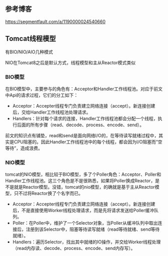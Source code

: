 ## 参考博客
https://segmentfault.com/a/1190000024540660

## Tomcat线程模型
有BIO/NIO/AIO几种模式

NIO在Tomcat8之后是默认方式，线程模型和主从Reactor模式类似

### BIO模型

在BIO模型中，主要参与的角色有：Acceptor和Handler工作线程池。对应于前文中Api的请求过程，它们的分工如下：

- Acceptor：Accepter线程专门负责建立网络连接（accept）。新连接创建后，交给Handler工作线程池处理请求。
- Handlers：针对每个请求的连接，Handler工作线程池都会分配一个线程，执行后面的所有步骤（read、decode、process、encode、send）。

前文的知识点有铺垫，read和send是面向网络I/O的，在等待读写就绪过程中，其实是CPU阻塞的。因此Handler工作线程池中的每个线程，都会因为I/O阻塞而“空等待”，造成浪费。

### NIO模型
tomcat的NIO模型，相比较于BIO模型，多了个Poller角色：Acceptor、Poller和Handler工作线程池。这三个角色是不是很熟悉，如果将Poller换成Reactor，是不是就是Reactor模型。没错，tomcat的nio模型，的确就是基于主从Reactor模型，只不过将Reactor换了个名字而已。

- Acceptor：Accepter线程专门负责建立网络连接（accept）。新连接创建后，不是直接使用Worker线程处理请求，而是先将请求发送给Poller缓冲队列。
- Poller：在Poller中，维护了一个Selector对象，当Poller从缓冲队列中取出连接后，注册到该Selector中，阻塞等待读写就绪（read等待就绪、send等待就绪）。
-  Handlers：遍历Selector，找出其中就绪的IO操作，并交给Worker线程处理（read内存读、decode、process、encode、send内存写）。